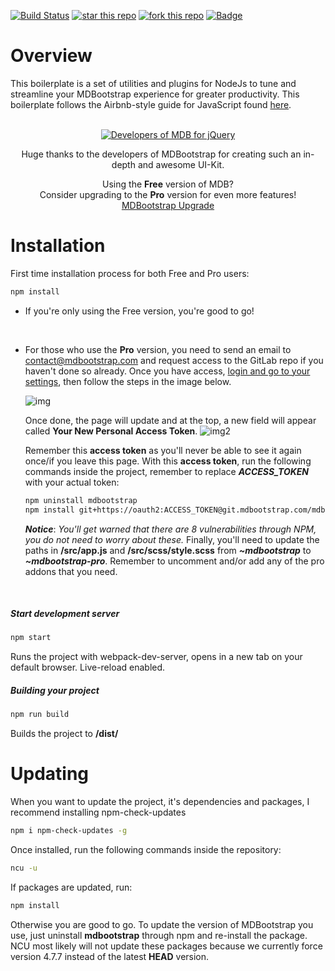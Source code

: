 [![Build Status](https://travis-ci.org/SpellCraft/mdb-boilerplate.svg?branch=master)](https://travis-ci.org/SpellCraft/mdb4-boilerplate) [![star this repo](http://githubbadges.com/star.svg?user=SpellCraft&repo=mdb-boilerplate&style=flat)](https://github.com/SpellCraft/mdb-boilerplate) [![fork this repo](http://githubbadges.com/fork.svg?user=SpellCraft&repo=mdb-boilerplate&style=flat)](https://github.com/SpellCraft/mdb-boilerplate/fork) [![Badge](https://img.shields.io/github/license/SpellCraft/mdb-boilerplate.svg)](https://img.shields.io/github/license/SpellCraft/mdb-boilerplate.svg)

# Overview

This boilerplate is a set of utilities and plugins for NodeJs to tune and streamline your MDBootstrap experience for greater productivity. This boilerplate follows the Airbnb-style guide for JavaScript found [here](https://github.com/airbnb/javascript).
<br>
<br>

<p align="center" style="text-align:center;">
    <a href="https://mdbootstrap.com" target="_blank">
        <img src="https://mdbootstrap.com/img/logo/mdb-transparent-250px.png" alt="Developers of MDB for jQuery">
    </a>
</p>
<p align="center">Huge thanks to the developers of MDBootstrap for creating such an in-depth and awesome UI-Kit.</p>
<p align="center">
    Using the <b>Free</b> version of MDB?<br>
    Consider upgrading to the <b>Pro</b> version for even more features!<br>
    <a href="https://mdbootstrap.com/material-design-for-bootstrap/?utm_ref_id=29943" target="_blank">MDBootstrap Upgrade</a>
</p>

# Installation

First time installation process for both Free and Pro users:

```bash
npm install
```

- If you're only using the Free version, you're good to go!

<br>

- For those who use the **Pro** version, you need to send an email to contact@mdbootstrap.com and request access to the GitLab repo if you haven't done so already. Once you have access, [login and go to your settings](https://git.mdbootstrap.com/profile/), then follow the steps in the image below.
  <br>

  ![img](https://i.imgur.com/vvZwPgk.png)
  <br>

  Once done, the page will update and at the top, a new field will appear called **Your New Personal Access Token**.
  ![img2](https://i.imgur.com/AI5JJjp.png)

  Remember this **access token** as you'll never be able to see it again once/if you leave this page.
  With this **access token**, run the following commands inside the project, remember to replace **_ACCESS_TOKEN_** with your actual token:

  ```bash
  npm uninstall mdbootstrap
  npm install git+https://oauth2:ACCESS_TOKEN@git.mdbootstrap.com/mdb/jquery/jq-pro.git#4.7.7 --save
  ```

  **_Notice_**: _You'll get warned that there are 8 vulnerabilities through NPM, you do not need to worry about these._
  Finally, you'll need to update the paths in **/src/app.js** and **/src/scss/style.scss** from **_~mdbootstrap_** to **_~mdbootstrap-pro_**. Remember to uncomment and/or add any of the pro addons that you need.

<br>

##### Start development server
```bash
npm start
```
Runs the project with webpack-dev-server, opens in a new tab on your default browser. Live-reload enabled.

##### Building your project
```bash
npm run build
```
Builds the project to **/dist/**

# Updating

When you want to update the project, it's dependencies and packages, I recommend installing npm-check-updates

```bash
npm i npm-check-updates -g
```

Once installed, run the following commands inside the repository:

```bash
ncu -u
```

If packages are updated, run:

```bash
npm install
```

Otherwise you are good to go. To update the version of MDBootstrap you use, just uninstall **mdbootstrap** through npm and re-install the package. NCU most likely will not update these packages because we currently force version 4.7.7 instead of the latest **HEAD** version.
